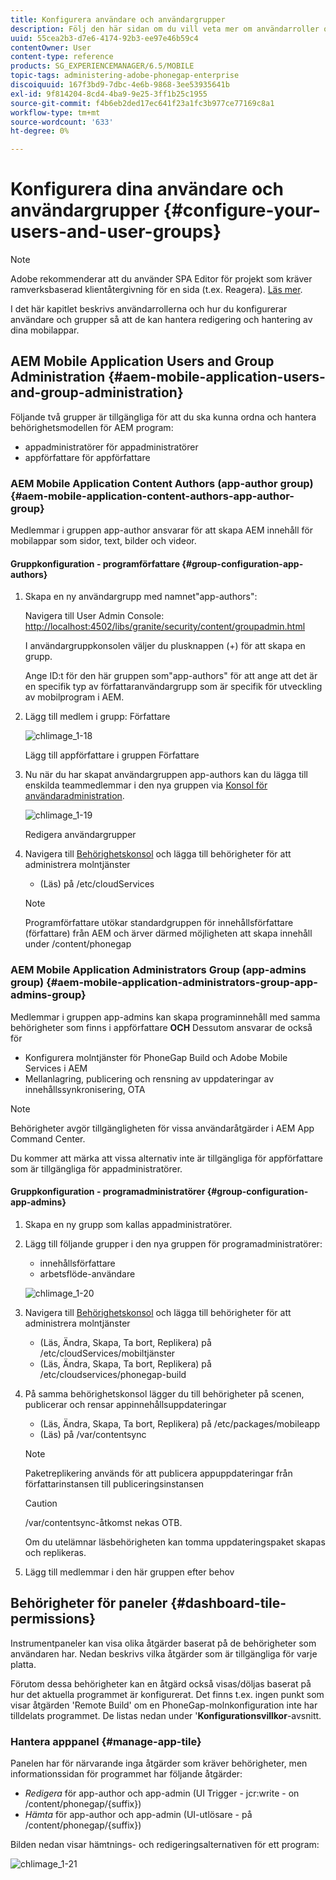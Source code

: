 ```yaml
---
title: Konfigurera användare och användargrupper
description: Följ den här sidan om du vill veta mer om användarroller och hur du konfigurerar användare och grupper så att de kan hantera redigering och hantering av dina mobilappar.
uuid: 55cea2b3-d7e6-4174-92b3-ee97e46b59c4
contentOwner: User
content-type: reference
products: SG_EXPERIENCEMANAGER/6.5/MOBILE
topic-tags: administering-adobe-phonegap-enterprise
discoiquuid: 167f3bd9-7dbc-4e6b-9868-3ee53935641b
exl-id: 9f814204-8cd4-4ba9-9e25-3ff1b25c1955
source-git-commit: f4b6eb2ded17ec641f23a1fc3b977ce77169c8a1
workflow-type: tm+mt
source-wordcount: '633'
ht-degree: 0%

---
```


# Konfigurera dina användare och användargrupper {#configure-your-users-and-user-groups}

>[!NOTE]
>
>Adobe rekommenderar att du använder SPA Editor för projekt som kräver ramverksbaserad klientåtergivning för en sida (t.ex. Reagera). [Läs mer](/help/sites-developing/spa-overview.md).

I det här kapitlet beskrivs användarrollerna och hur du konfigurerar användare och grupper så att de kan hantera redigering och hantering av dina mobilappar.

## AEM Mobile Application Users and Group Administration {#aem-mobile-application-users-and-group-administration}

Följande två grupper är tillgängliga för att du ska kunna ordna och hantera behörighetsmodellen för AEM program:

* appadministratörer för appadministratörer
* appförfattare för appförfattare

### AEM Mobile Application Content Authors (app-author group) {#aem-mobile-application-content-authors-app-author-group}

Medlemmar i gruppen app-author ansvarar för att skapa AEM innehåll för mobilappar som sidor, text, bilder och videor.

#### Gruppkonfiguration - programförfattare {#group-configuration-app-authors}

1. Skapa en ny användargrupp med namnet&quot;app-authors&quot;:

   Navigera till User Admin Console: [http://localhost:4502/libs/granite/security/content/groupadmin.html](http://localhost:4502/libs/granite/security/content/groupadmin.html)

   I användargruppkonsolen väljer du plusknappen (+) för att skapa en grupp.

   Ange ID:t för den här gruppen som&quot;app-authors&quot; för att ange att det är en specifik typ av författaranvändargrupp som är specifik för utveckling av mobilprogram i AEM.

1. Lägg till medlem i grupp: Författare

   ![chlimage_1-18](assets/chlimage_1-18.png)

   Lägg till appförfattare i gruppen Författare

1. Nu när du har skapat användargruppen app-authors kan du lägga till enskilda teammedlemmar i den nya gruppen via [Konsol för användaradministration](http://localhost:4502/libs/granite/security/content/useradmin.md).

   ![chlimage_1-19](assets/chlimage_1-19.png)

   Redigera användargrupper

1. Navigera till [Behörighetskonsol](http://localhost:4502/useradmin) och lägga till behörigheter för att administrera molntjänster

   * (Läs) på /etc/cloudServices
   >[!NOTE]
   >
   >Programförfattare utökar standardgruppen för innehållsförfattare (författare) från AEM och ärver därmed möjligheten att skapa innehåll under /content/phonegap

### AEM Mobile Application Administrators Group (app-admins group) {#aem-mobile-application-administrators-group-app-admins-group}

Medlemmar i gruppen app-admins kan skapa programinnehåll med samma behörigheter som finns i appförfattare **OCH** Dessutom ansvarar de också för

* Konfigurera molntjänster för PhoneGap Build och Adobe Mobile Services i AEM
* Mellanlagring, publicering och rensning av uppdateringar av innehållssynkronisering, OTA

>[!NOTE]
>
>Behörigheter avgör tillgängligheten för vissa användaråtgärder i AEM App Command Center.
>
>Du kommer att märka att vissa alternativ inte är tillgängliga för appförfattare som är tillgängliga för appadministratörer.

#### Gruppkonfiguration - programadministratörer {#group-configuration-app-admins}

1. Skapa en ny grupp som kallas appadministratörer.
1. Lägg till följande grupper i den nya gruppen för programadministratörer:

   * innehållsförfattare
   * arbetsflöde-användare

   ![chlimage_1-20](assets/chlimage_1-20.png)

1. Navigera till [Behörighetskonsol](http://localhost:4502/useradmin) och lägga till behörigheter för att administrera molntjänster

   * (Läs, Ändra, Skapa, Ta bort, Replikera) på /etc/cloudServices/mobiltjänster
   * (Läs, Ändra, Skapa, Ta bort, Replikera) på /etc/cloudservices/phonegap-build

1. På samma behörighetskonsol lägger du till behörigheter på scenen, publicerar och rensar appinnehållsuppdateringar

   * (Läs, Ändra, Skapa, Ta bort, Replikera) på /etc/packages/mobileapp
   * (Läs) på /var/contentsync

   >[!NOTE]
   >
   >Paketreplikering används för att publicera appuppdateringar från författarinstansen till publiceringsinstansen

   >[!CAUTION]
   >
   >/var/contentsync-åtkomst nekas OTB.
   >
   >Om du utelämnar läsbehörigheten kan tomma uppdateringspaket skapas och replikeras.

1. Lägg till medlemmar i den här gruppen efter behov

## Behörigheter för paneler {#dashboard-tile-permissions}

Instrumentpaneler kan visa olika åtgärder baserat på de behörigheter som användaren har. Nedan beskrivs vilka åtgärder som är tillgängliga för varje platta.

Förutom dessa behörigheter kan en åtgärd också visas/döljas baserat på hur det aktuella programmet är konfigurerat. Det finns t.ex. ingen punkt som visar åtgärden &#39;Remote Build&#39; om en PhoneGap-molnkonfiguration inte har tilldelats programmet. De listas nedan under &#39;**Konfigurationsvillkor**-avsnitt.

### Hantera apppanel {#manage-app-tile}

Panelen har för närvarande inga åtgärder som kräver behörigheter, men informationssidan för programmet har följande åtgärder:

* *Redigera* för app-author och app-admin (UI Trigger - jcr:write - on /content/phonegap/{suffix})
* *Hämta* för app-author och app-admin (UI-utlösare - på /content/phonegap/{suffix})

Bilden nedan visar hämtnings- och redigeringsalternativen för ett program:

![chlimage_1-21](assets/chlimage_1-21.png)
